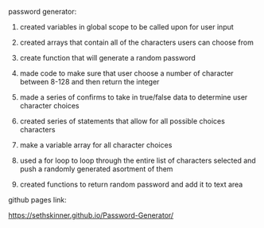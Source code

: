 password generator:

1) created variables in global scope to be called upon for user input

2) created arrays that contain all of the characters users can choose from

3) create function that will generate a random password

4) made code to make sure that user choose a number of character between 8-128 and then return the integer

5) made a series of confirms to take in true/false data to determine user character choices

6) created series of statements that allow for all possible choices characters

7) make a variable array for all character choices

8) used a for loop to loop through the entire list of characters selected and push a randomly generated asortment of them

9) created functions to return random password and add it to text area

github pages link:

https://sethskinner.github.io/Password-Generator/

